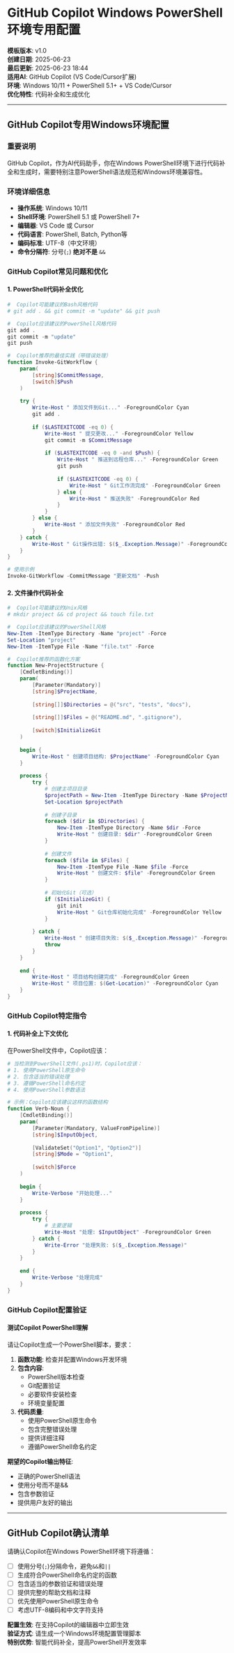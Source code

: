 ﻿# GitHub Copilot Windows PowerShell环境专用配置

**模板版本**: v1.0  
**创建日期**: 2025-06-23  
**最后更新**: 2025-06-23 18:44  
**适用AI**: GitHub Copilot (VS Code/Cursor扩展)  
**环境**: Windows 10/11 + PowerShell 5.1+ + VS Code/Cursor  
**优化特性**: 代码补全和生成优化  

---

##  GitHub Copilot专用Windows环境配置

### 重要说明 
GitHub Copilot，作为AI代码助手，你在Windows PowerShell环境下进行代码补全和生成时，需要特别注意PowerShell语法规范和Windows环境兼容性。

### 环境详细信息
- **操作系统**: Windows 10/11
- **Shell环境**: PowerShell 5.1 或 PowerShell 7+
- **编辑器**: VS Code 或 Cursor
- **代码语言**: PowerShell, Batch, Python等
- **编码标准**: UTF-8（中文环境）
- **命令分隔符**: 分号(`;`) **绝对不是** `&&`

###  GitHub Copilot常见问题和优化

#### 1. PowerShell代码补全优化
```powershell
#  Copilot可能建议的Bash风格代码
# git add . && git commit -m "update" && git push

#  Copilot应该建议的PowerShell风格代码
git add .
git commit -m "update"
git push

#  Copilot推荐的最佳实践（带错误处理）
function Invoke-GitWorkflow {
    param(
        [string]$CommitMessage,
        [switch]$Push
    )
    
    try {
        Write-Host " 添加文件到Git..." -ForegroundColor Cyan
        git add .
        
        if ($LASTEXITCODE -eq 0) {
            Write-Host " 提交更改..." -ForegroundColor Yellow
            git commit -m $CommitMessage
            
            if ($LASTEXITCODE -eq 0 -and $Push) {
                Write-Host " 推送到远程仓库..." -ForegroundColor Green
                git push
                
                if ($LASTEXITCODE -eq 0) {
                    Write-Host " Git工作流完成" -ForegroundColor Green
                } else {
                    Write-Host " 推送失败" -ForegroundColor Red
                }
            }
        } else {
            Write-Host " 添加文件失败" -ForegroundColor Red
        }
    } catch {
        Write-Host " Git操作出错: $($_.Exception.Message)" -ForegroundColor Red
    }
}

# 使用示例
Invoke-GitWorkflow -CommitMessage "更新文档" -Push
```

#### 2. 文件操作代码补全
```powershell
#  Copilot可能建议的Unix风格
# mkdir project && cd project && touch file.txt

#  Copilot应该建议的PowerShell风格
New-Item -ItemType Directory -Name "project" -Force
Set-Location "project"
New-Item -ItemType File -Name "file.txt" -Force

#  Copilot推荐的函数化方案
function New-ProjectStructure {
    [CmdletBinding()]
    param(
        [Parameter(Mandatory)]
        [string]$ProjectName,
        
        [string[]]$Directories = @("src", "tests", "docs"),
        
        [string[]]$Files = @("README.md", ".gitignore"),
        
        [switch]$InitializeGit
    )
    
    begin {
        Write-Host " 创建项目结构: $ProjectName" -ForegroundColor Cyan
    }
    
    process {
        try {
            # 创建主项目目录
            $projectPath = New-Item -ItemType Directory -Name $ProjectName -Force
            Set-Location $projectPath
            
            # 创建子目录
            foreach ($dir in $Directories) {
                New-Item -ItemType Directory -Name $dir -Force
                Write-Host " 创建目录: $dir" -ForegroundColor Green
            }
            
            # 创建文件
            foreach ($file in $Files) {
                New-Item -ItemType File -Name $file -Force
                Write-Host " 创建文件: $file" -ForegroundColor Green
            }
            
            # 初始化Git（可选）
            if ($InitializeGit) {
                git init
                Write-Host " Git仓库初始化完成" -ForegroundColor Yellow
            }
            
        } catch {
            Write-Host " 创建项目失败: $($_.Exception.Message)" -ForegroundColor Red
            throw
        }
    }
    
    end {
        Write-Host " 项目结构创建完成" -ForegroundColor Green
        Write-Host " 项目位置: $(Get-Location)" -ForegroundColor Cyan
    }
}
```

###  GitHub Copilot特定指令

#### 1. 代码补全上下文优化
在PowerShell文件中，Copilot应该：

```powershell
# 当检测到PowerShell文件(.ps1)时，Copilot应该：
# 1. 使用PowerShell原生命令
# 2. 包含适当的错误处理
# 3. 遵循PowerShell命名约定
# 4. 使用PowerShell参数语法

# 示例：Copilot应该建议这样的函数结构
function Verb-Noun {
    [CmdletBinding()]
    param(
        [Parameter(Mandatory, ValueFromPipeline)]
        [string]$InputObject,
        
        [ValidateSet("Option1", "Option2")]
        [string]$Mode = "Option1",
        
        [switch]$Force
    )
    
    begin {
        Write-Verbose "开始处理..."
    }
    
    process {
        try {
            # 主要逻辑
            Write-Host "处理: $InputObject" -ForegroundColor Green
        } catch {
            Write-Error "处理失败: $($_.Exception.Message)"
        }
    }
    
    end {
        Write-Verbose "处理完成"
    }
}
```

###  GitHub Copilot配置验证

#### 测试Copilot PowerShell理解
请让Copilot生成一个PowerShell脚本，要求：

1. **函数功能**: 检查并配置Windows开发环境
2. **包含内容**: 
   - PowerShell版本检查
   - Git配置验证
   - 必要软件安装检查
   - 环境变量配置
3. **代码质量**:
   - 使用PowerShell原生命令
   - 包含完整错误处理
   - 提供详细注释
   - 遵循PowerShell命名约定

**期望的Copilot输出特征**:
- 正确的PowerShell语法
- 使用分号而不是&&
- 包含参数验证
- 提供用户友好的输出

---

##  GitHub Copilot确认清单

请确认Copilot在Windows PowerShell环境下将遵循：

- [ ] 使用分号(`;`)分隔命令，避免`&&`和`||`
- [ ] 生成符合PowerShell命名约定的函数
- [ ] 包含适当的参数验证和错误处理
- [ ] 提供完整的帮助文档和注释
- [ ] 优先使用PowerShell原生命令
- [ ] 考虑UTF-8编码和中文字符支持

**配置生效**: 在支持Copilot的编辑器中立即生效  
**验证方式**: 请生成一个Windows环境配置管理脚本  
**特别优势**: 智能代码补全，提高PowerShell开发效率
